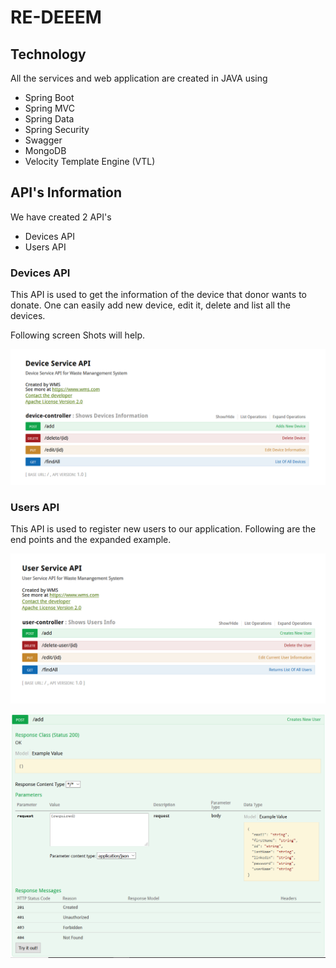 # RE-DEEEM

## Technology

All the services and web application are created in JAVA using
* Spring Boot
* Spring MVC
* Spring Data
* Spring Security
* Swagger
* MongoDB
* Velocity Template Engine (VTL)

## API's Information
We have created 2 API's
* Devices API
* Users API

### Devices API
This API is used to get the information of the device that donor wants to donate. One can easily 
add new device, edit it, delete and list all the devices.

Following screen Shots will help.

![Devices API](https://github.com/asdanyal/eredeem/blob/master/Device%20Service/images/01.PNG)

### Users API
This API is used to register new users to our application. Following are the end points and the expanded example.

![Users API](https://github.com/asdanyal/eredeem/blob/master/User%20Service/images/User%20Service%20API.PNG)


![Users API](https://github.com/asdanyal/eredeem/blob/master/User%20Service/images/User%2002.PNG)